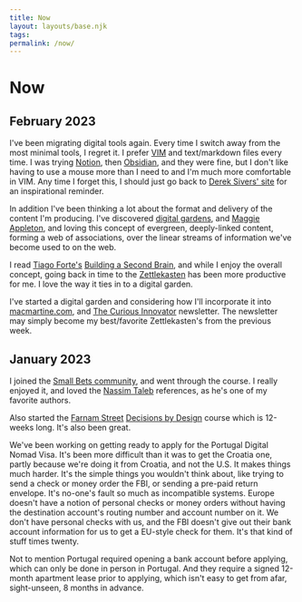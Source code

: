 ```yaml
---
title: Now
layout: layouts/base.njk
tags: 
permalink: /now/
---
```


# Now

## February 2023

I've been migrating digital tools again. Every time I switch away from the most minimal tools, I regret it. I prefer [VIM](https://www.vim.org) and text/markdown files every time. I was trying [Notion](https://notion.so), then [Obsidian](https://obsidian.md), and they were fine, but I don't like having to use a mouse more than I need to and I'm much more comfortable in VIM. Any time I forget this, I should just go back to [Derek Sivers' site](https://sive.rs/) for an inspirational reminder.

In addition I've been thinking a lot about the format and delivery of the content I'm producing. I've discovered [digital gardens](https://maggieappleton.com/garden-history), and [Maggie Appleton](https://maggieappleton.com/), and loving this concept of evergreen, deeply-linked content, forming a web of associations, over the linear streams of information we've become used to on the web.

I read [Tiago Forte's](https://maggieappleton.com/garden-history) [Building a Second Brain](https://www.buildingasecondbrain.com/), and while I enjoy the overall concept, going back in time to the [Zettlekasten](https://maggieappleton.com/garden-history) has been more productive for me. I love the way it ties in to a digital garden.

I've started a digital garden and considering how I'll incorporate it into [macmartine.com](https://www.macmartine.com), and [The Curious Innovator](/newsletter) newsletter. The newsletter may simply become my best/favorite Zettlekasten's from the previous week.


## January 2023

I joined the [Small Bets community](https://dvassallo.gumroad.com/l/small-bets), and went through the course. I really enjoyed it, and loved the [Nassim Taleb](https://www.fooledbyrandomness.com/) references, as he's one of my favorite authors.

Also started the [Farnam Street](https://fs.blog) [Decisions by Design](https://fscourses.com/p/decision-by-design-sign-up-now) course which is 12-weeks long. It's also been great.

We've been working on getting ready to apply for the Portugal Digital Nomad Visa. It's been more difficult than it was to get the Croatia one, partly because we're doing it from Croatia, and not the U.S. It makes things much harder. It's the simple things you wouldn't think about, like trying to send a check or money order the FBI, or sending a pre-paid return envelope. It's no-one's fault so much as incompatible systems. Europe doesn't have a notion of personal checks or money orders without having the destination account's routing number and account number on it. We don't have personal checks with us, and the FBI doesn't give out their bank account information for us to get a EU-style check for them. It's that kind of stuff times twenty. 

Not to mention Portugal required opening a bank account before applying, which can only be done in person in Portugal. And they require a signed 12-month apartment lease prior to applying, which isn't easy to get from afar, sight-unseen, 8 months in advance.







